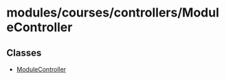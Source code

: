 # modules/courses/controllers/ModuleController

## Classes

- [ModuleController](classes/ModuleController.md)
